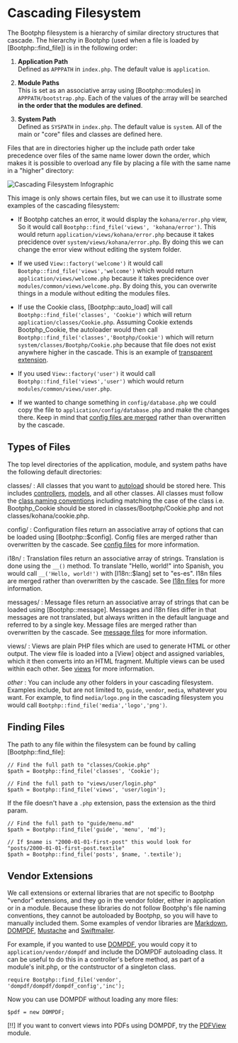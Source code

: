 # Cascading Filesystem

The Bootphp filesystem is a hierarchy of similar directory structures that cascade. The hierarchy in Bootphp (used when a file is loaded by [Bootphp::find_file]) is in the following order:

1. **Application Path**  
   Defined as `APPPATH` in `index.php`. The default value is `application`.

2. **Module Paths**  
   This is set as an associative array using [Bootphp::modules] in `APPPATH/bootstrap.php`. Each of the values of the array will be searched **in the order that the modules are defined**.

3. **System Path**  
   Defined as `SYSPATH` in `index.php`. The default value is `system`. All of the main or "core" files and classes are defined here.

Files that are in directories higher up the include path order take precedence over files of the same name lower down the order, which makes it is possible to overload any file by placing a file with the same name in a "higher" directory:

![Cascading Filesystem Infographic](cascading_filesystem.png)

This image is only shows certain files, but we can use it to illustrate some examples of the cascading filesystem:

* If Bootphp catches an error, it would display the `kohana/error.php` view, So it would call `Bootphp::find_file('views', 'kohana/error')`.  This would return `application/views/kohana/error.php` because it takes precidence over `system/views/kohana/error.php`.  By doing this we can change the error view without editing the system folder.

* If we used `View::factory('welcome')` it would call `Bootphp::find_file('views','welcome')` which would return `application/views/welcome.php` because it takes precidence over `modules/common/views/welcome.php`.  By doing this, you can overwrite things in a module without editing the modules files.

* If use the Cookie class, [Bootphp::auto_load] will call `Bootphp::find_file('classes', 'Cookie')` which will return `application/classes/Cookie.php`.  Assuming Cookie extends Bootphp_Cookie, the autoloader would then call `Bootphp::find_file('classes','Bootphp/Cookie')` which will return `system/classes/Bootphp/Cookie.php` because that file does not exist anywhere higher in the cascade.  This is an example of [transparent extension](extension).

* If you used `View::factory('user')` it would call `Bootphp::find_file('views','user')` which would return `modules/common/views/user.php`.

* If we wanted to change something in `config/database.php` we could copy the file to `application/config/database.php` and make the changes there.  Keep in mind that [config files are merged](files/config#merge) rather than overwritten by the cascade.

## Types of Files

The top level directories of the application, module, and system paths have the following default directories:

classes/
:  All classes that you want to [autoload](autoloading) should be stored here. This includes [controllers](mvc/controllers), [models](mvc/models), and all other classes. All classes must follow the [class naming conventions](conventions#class-names-and-file-location) including matching the case of the class i.e. Bootphp_Cookie should be stored in classes/Bootphp/Cookie.php and not classes/kohana/cookie.php.

config/
:  Configuration files return an associative array of options that can be loaded using [Bootphp::$config]. Config files are merged rather than overwritten by the cascade. See [config files](files/config) for more information.

i18n/
:  Translation files return an associative array of strings. Translation is done using the `__()` method. To translate "Hello, world!" into Spanish, you would call `__('Hello, world!')` with [I18n::$lang] set to "es-es". I18n files are merged rather than overwritten by the cascade. See [I18n files](files/i18n) for more information.

messages/
:  Message files return an associative array of strings that can be loaded using [Bootphp::message]. Messages and i18n files differ in that messages are not translated, but always written in the default language and referred to by a single key. Message files are merged rather than overwritten by the cascade. See [message files](files/messages) for more information.

views/
:  Views are plain PHP files which are used to generate HTML or other output. The view file is loaded into a [View] object and assigned variables, which it then converts into an HTML fragment. Multiple views can be used within each other. See [views](mvc/views) for more information.

*other*
:  You can include any other folders in your cascading filesystem.  Examples include, but are not limited to, `guide`, `vendor`, `media`, whatever you want.  For example, to find `media/logo.png` in the cascading filesystem you would call `Bootphp::find_file('media','logo','png')`.

## Finding Files

The path to any file within the filesystem can be found by calling [Bootphp::find_file]:

    // Find the full path to "classes/Cookie.php"
    $path = Bootphp::find_file('classes', 'Cookie');

    // Find the full path to "views/user/login.php"
    $path = Bootphp::find_file('views', 'user/login');
	
If the file doesn't have a `.php` extension, pass the extension as the third param.

	// Find the full path to "guide/menu.md"
	$path = Bootphp::find_file('guide', 'menu', 'md');

	// If $name is "2000-01-01-first-post" this would look for "posts/2000-01-01-first-post.textile"
	$path = Bootphp::find_file('posts', $name, '.textile');


## Vendor Extensions

We call extensions or external libraries that are not specific to Bootphp "vendor" extensions, and they go in the vendor folder, either in application or in a module.  Because these libraries do not follow Bootphp's file naming conventions, they cannot be autoloaded by Bootphp, so you will have to manually included them. Some examples of vendor libraries are [Markdown](http://daringfireball.net/projects/markdown/), [DOMPDF](http://code.google.com/p/dompdf),  [Mustache](http://github.com/bobthecow/mustache.php) and [Swiftmailer](http://swiftmailer.org/).

For example, if you wanted to use [DOMPDF](http://code.google.com/p/dompdf), you would copy it to `application/vendor/dompdf` and include the DOMPDF autoloading class.  It can be useful to do this in a controller's before method, as part of a module's init.php, or the contstructor of a singleton class.

    require Bootphp::find_file('vendor', 'dompdf/dompdf/dompdf_config','inc');

Now you can use DOMPDF without loading any more files:

    $pdf = new DOMPDF;

[!!] If you want to convert views into PDFs using DOMPDF, try the [PDFView](http://github.com/shadowhand/pdfview) module.